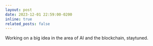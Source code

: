 ```yaml
---
layout: post
date: 2023-12-01 22:59:00-0200
inline: true
related_posts: false
---
```


Working on a big idea in the area of AI and the blockchain, staytuned.
